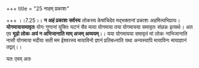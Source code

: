 +++
title = "25 नाहम् प्रकाशः"

+++
।।7.25।। **न अहं प्रकाशः सर्वस्य** लोकस्य केषांचिदेव मद्भक्तानां प्रकाशः
अहमित्यभिप्रायः। **योगमायासमावृतः** योगः गुणानां युक्तिः घटनं सैव माया
योगमाया तया योगमायया समावृतः संछन्नः इत्यर्थः। अत एव **मूढो लोकः अयं न
अभिजानाति माम् अजम् अव्ययम्**।। यया योगमायया समावृतं मां लोकः नाभिजानाति
नासौ योगमाया मदीया सती मम ईश्वरस्य मायाविनो ज्ञानं प्रतिबध्नाति यथा
अन्यस्यापि मायाविनः मायाज्ञानं तद्वत्।।  
  
यतः एवम् अतः
